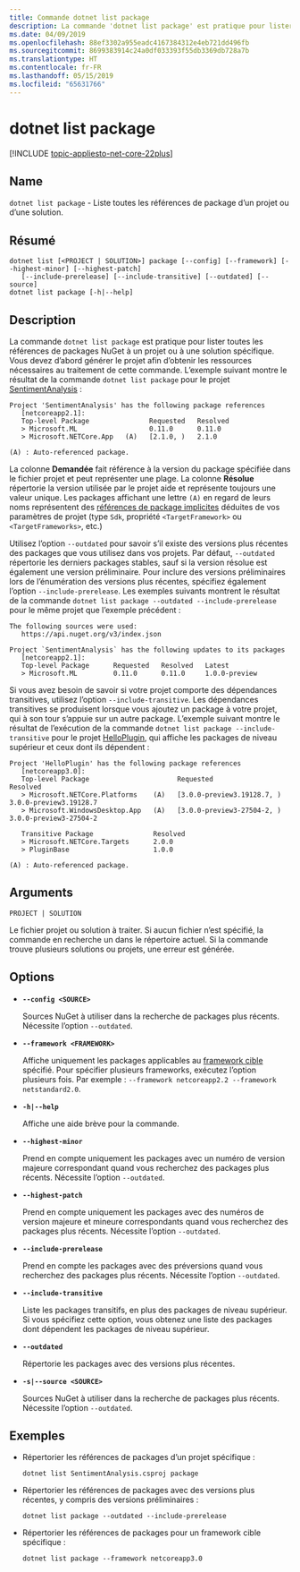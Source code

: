 ```yaml
---
title: Commande dotnet list package
description: La commande 'dotnet list package' est pratique pour lister les références de packages à un projet ou à une solution.
ms.date: 04/09/2019
ms.openlocfilehash: 88ef3302a955eadc4167384312e4eb721dd496fb
ms.sourcegitcommit: 8699383914c24a0df033393f55db3369db728a7b
ms.translationtype: HT
ms.contentlocale: fr-FR
ms.lasthandoff: 05/15/2019
ms.locfileid: "65631766"
---
```

# <a name="dotnet-list-package"></a>dotnet list package

[!INCLUDE [topic-appliesto-net-core-22plus](../../../includes/topic-appliesto-net-core-22plus.md)]

## <a name="name"></a>Name

`dotnet list package` - Liste toutes les références de package d’un projet ou d’une solution.

## <a name="synopsis"></a>Résumé

```
dotnet list [<PROJECT | SOLUTION>] package [--config] [--framework] [--highest-minor] [--highest-patch] 
   [--include-prerelease] [--include-transitive] [--outdated] [--source]
dotnet list package [-h|--help]
```

## <a name="description"></a>Description

La commande `dotnet list package` est pratique pour lister toutes les références de packages NuGet à un projet ou à une solution spécifique. Vous devez d’abord générer le projet afin d’obtenir les ressources nécessaires au traitement de cette commande. L’exemple suivant montre le résultat de la commande `dotnet list package` pour le projet [SentimentAnalysis](https://github.com/dotnet/samples/tree/master/machine-learning/tutorials/SentimentAnalysis) :

```output
Project 'SentimentAnalysis' has the following package references
   [netcoreapp2.1]:
   Top-level Package               Requested   Resolved
   > Microsoft.ML                  0.11.0      0.11.0
   > Microsoft.NETCore.App   (A)   [2.1.0, )   2.1.0

(A) : Auto-referenced package.
```

La colonne **Demandée** fait référence à la version du package spécifiée dans le fichier projet et peut représenter une plage. La colonne **Résolue** répertorie la version utilisée par le projet aide et représente toujours une valeur unique. Les packages affichant une lettre `(A)` en regard de leurs noms représentent des [références de package implicites](csproj.md#implicit-package-references) déduites de vos paramètres de projet (type `Sdk`, propriété `<TargetFramework>` ou `<TargetFrameworks>`, etc.)

Utilisez l’option `--outdated` pour savoir s’il existe des versions plus récentes des packages que vous utilisez dans vos projets. Par défaut, `--outdated` répertorie les derniers packages stables, sauf si la version résolue est également une version préliminaire. Pour inclure des versions préliminaires lors de l’énumération des versions plus récentes, spécifiez également l’option `--include-prerelease`. Les exemples suivants montrent le résultat de la commande `dotnet list package --outdated --include-prerelease` pour le même projet que l’exemple précédent :

```output
The following sources were used:
   https://api.nuget.org/v3/index.json

Project `SentimentAnalysis` has the following updates to its packages
   [netcoreapp2.1]:
   Top-level Package      Requested   Resolved   Latest
   > Microsoft.ML         0.11.0      0.11.0     1.0.0-preview
```

Si vous avez besoin de savoir si votre projet comporte des dépendances transitives, utilisez l’option `--include-transitive`. Les dépendances transitives se produisent lorsque vous ajoutez un package à votre projet, qui à son tour s’appuie sur un autre package. L’exemple suivant montre le résultat de l’exécution de la commande `dotnet list package --include-transitive` pour le projet [HelloPlugin](https://github.com/dotnet/samples/tree/master/core/extensions/AppWithPlugin/HelloPlugin), qui affiche les packages de niveau supérieur et ceux dont ils dépendent :

```output
Project 'HelloPlugin' has the following package references
   [netcoreapp3.0]:
   Top-level Package                      Requested                    Resolved
   > Microsoft.NETCore.Platforms    (A)   [3.0.0-preview3.19128.7, )   3.0.0-preview3.19128.7
   > Microsoft.WindowsDesktop.App   (A)   [3.0.0-preview3-27504-2, )   3.0.0-preview3-27504-2

   Transitive Package               Resolved
   > Microsoft.NETCore.Targets      2.0.0
   > PluginBase                     1.0.0

(A) : Auto-referenced package.
```

## <a name="arguments"></a>Arguments

`PROJECT | SOLUTION`

Le fichier projet ou solution à traiter. Si aucun fichier n’est spécifié, la commande en recherche un dans le répertoire actuel. Si la commande trouve plusieurs solutions ou projets, une erreur est générée.

## <a name="options"></a>Options

* **`--config <SOURCE>`**

  Sources NuGet à utiliser dans la recherche de packages plus récents. Nécessite l’option `--outdated`.

* **`--framework <FRAMEWORK>`**

  Affiche uniquement les packages applicables au [framework cible](../../standard/frameworks.md) spécifié. Pour spécifier plusieurs frameworks, exécutez l’option plusieurs fois. Par exemple : `--framework netcoreapp2.2 --framework netstandard2.0`.

* **`-h|--help`**

  Affiche une aide brève pour la commande.

* **`--highest-minor`**

  Prend en compte uniquement les packages avec un numéro de version majeure correspondant quand vous recherchez des packages plus récents. Nécessite l’option `--outdated`.

* **`--highest-patch`**

  Prend en compte uniquement les packages avec des numéros de version majeure et mineure correspondants quand vous recherchez des packages plus récents. Nécessite l’option `--outdated`.

* **`--include-prerelease`**

  Prend en compte les packages avec des préversions quand vous recherchez des packages plus récents. Nécessite l’option `--outdated`.

* **`--include-transitive`**

  Liste les packages transitifs, en plus des packages de niveau supérieur. Si vous spécifiez cette option, vous obtenez une liste des packages dont dépendent les packages de niveau supérieur.

* **`--outdated`**

  Répertorie les packages avec des versions plus récentes.

* **`-s|--source <SOURCE>`**

  Sources NuGet à utiliser dans la recherche de packages plus récents. Nécessite l’option `--outdated`.

## <a name="examples"></a>Exemples

* Répertorier les références de packages d’un projet spécifique :

  ```console
  dotnet list SentimentAnalysis.csproj package
  ```

* Répertorier les références de packages avec des versions plus récentes, y compris des versions préliminaires :

  ```console
  dotnet list package --outdated --include-prerelease
  ```

* Répertorier les références de packages pour un framework cible spécifique :

  ```console
  dotnet list package --framework netcoreapp3.0
  ```
